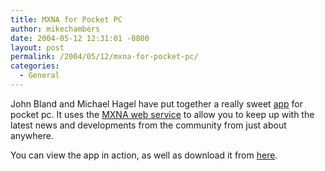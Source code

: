 ```yaml
---
title: MXNA for Pocket PC
author: mikechambers
date: 2004-05-12 12:31:01 -0800
layout: post
permalink: /2004/05/12/mxna-for-pocket-pc/
categories:
  - General
---
```



John Bland and Michael Hagel have put together a really sweet [app][1] for pocket pc. It uses the [MXNA web service][2] to allow you to keep up with the latest news and developments from the community from just about anywhere.

You can view the app in action, as well as download it from [here][1].

 [1]: http://www.michaelhagel.com/apps/mxnapocket/
 [2]: http://www.markme.com/mxna/tools.cfm